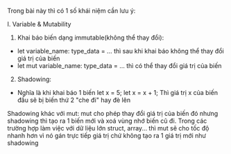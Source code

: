Trong bài này thì có 1 số khái niệm cần lưu ý:

I. Variable & Mutability
1. Khai báo biến dạng immutable(không thể thay đổi):
- let variable_name: type_data = ... thì sau khi khai báo không thể thay đổi giá trị của biến
- let mut variable_name: type_data = ... thì có thể thay đổi giá trị của biến

2. Shadowing: 
- Nghĩa là khi khai báo 1 biến
let x = 5;
let x = x + 1;
Thì giá trị x của biến đầu sẽ bị biến thứ 2 "che đi" hay đè lên

Shadowing khác với mut: mut cho phép thay đổi giá trị của biến đó nhưng shadowing thì tạo ra 1 biến mới và xoá vùng nhớ biến cũ đi.
Trong các trường hợp làm việc với dữ liệu lớn struct, array... thì mut sẽ cho tốc độ nhanh hơn vì nó gán trực tiếp giá trị chứ không tạo ra 1 giá trị mới như shadowing

